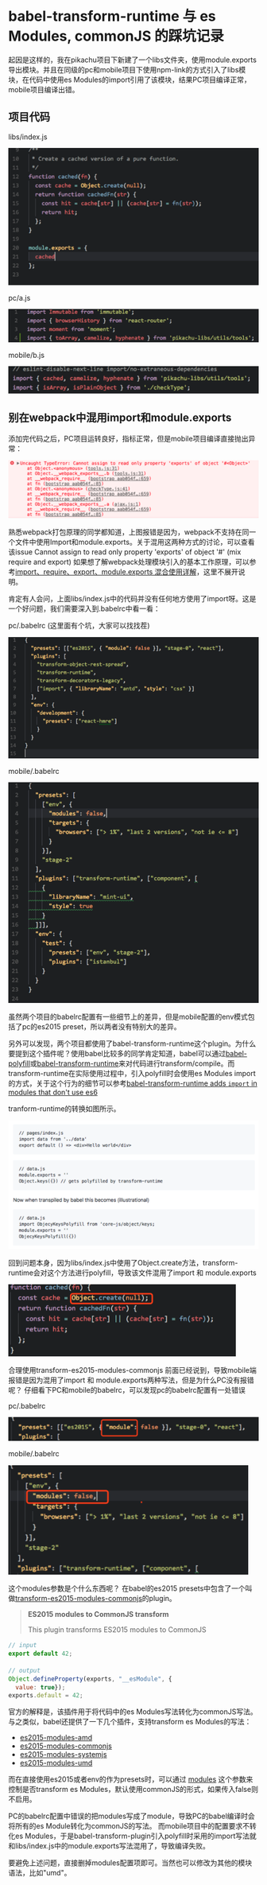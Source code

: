 # babel-transform-runtime 与 es Modules, commonJS 的踩坑记录

起因是这样的，我在pikachu项目下新建了一个libs文件夹，使用module.exports导出模块。并且在同级的pc和mobile项目下使用npm-link的方式引入了libs模块，在代码中使用es Modules的import引用了该模块，结果PC项目编译正常，mobile项目编译出错。

## 项目代码

libs/index.js

![](/assets/images/2018-07-20-17-17-35.png)

pc/a.js

![](/assets/images/2018-07-20-17-17-51.png)

mobile/b.js

![](/assets/images/2018-07-20-17-18-07.png)

## 别在webpack中混用import和module.exports

添加完代码之后，PC项目运转良好，指标正常，但是mobile项目编译直接抛出异常：

![](/assets/images/2018-07-20-17-18-39.png)

熟悉webpack打包原理的同学都知道，上图报错是因为，webpack不支持在同一个文件中使用Import和module.exports。关于混用这两种方式的讨论，可以查看该issue Cannot assign to read only property 'exports' of object '#<Object>' (mix require and export)
如果想了解webpack处理模块引入的基本工作原理，可以参考[import、require、export、module.exports 混合使用详解](https://juejin.im/post/5a2e5f0851882575d42f5609)，这里不展开说明。

肯定有人会问，上面libs/index.js中的代码并没有任何地方使用了import呀。这是一个好问题，我们需要深入到.babelrc中看一看：

pc/.babelrc (这里面有个坑，大家可以找找茬)

![](/assets/images/2018-07-20-17-19-31.png)

mobile/.babelrc

![](/assets/images/2018-07-20-17-20-09.png)


虽然两个项目的babelrc配置有一些细节上的差异，但是mobile配置的env模式包括了pc的es2015 preset，所以两者没有特别大的差异。

另外可以发现，两个项目都使用了babel-transform-runtime这个plugin。为什么要提到这个插件呢？使用babel比较多的同学肯定知道，babel可以通过[babel-polyfill](http://babeljs.io/docs/usage/polyfill)或[babel-transform-runtime](https://babeljs.io/docs/plugins/transform-runtime/)来对代码进行transform/compile。而transform-runtime在实际使用过程中，引入polyfill时会使用es Modules import的方式，关于这个行为的细节可以参考[babel-transform-runtime adds `import` in modules that don't use es6](https://github.com/zeit/next.js/issues/3650)

tranform-runtime的转换如图所示。

![](/assets/images/2018-07-20-17-20-27.png)

回到问题本身，因为libs/index.js中使用了Object.create方法，transform-runtime会对这个方法进行polyfill，导致该文件混用了import 和 module.exports

![](/assets/images/2018-07-20-17-20-51.png)


合理使用transform-es2015-modules-commonjs
前面已经说到，导致mobile端报错是因为混用了import 和 module.exports两种写法，但是为什么PC没有报错呢？
仔细看下PC和mobile的babelrc，可以发现pc的babelrc配置有一处错误

pc/.babelrc

![](/assets/images/2018-07-20-17-21-10.png)

mobile/.babelrc

![](/assets/images/2018-07-20-17-21-21.png)

这个modules参数是个什么东西呢？
在babel的es2015 presets中包含了一个叫做[transform-es2015-modules-commonjs](https://babeljs.io/docs/plugins/transform-es2015-modules-commonjs/)的plugin。

> **ES2015 modules to CommonJS transform**
> 
> This plugin transforms ES2015 modules to CommonJS

```js
// input
export default 42;

// output
Object.defineProperty(exports, "__esModule", {
  value: true});
exports.default = 42;
```

官方的解释是，该插件用于将代码中的es Modules写法转化为commonJS写法。与之类似，babel还提供了一下几个插件，支持transform es Modules的写法：
  - [es2015-modules-amd](https://babeljs.io/docs/plugins/transform-es2015-modules-amd/)
  - [es2015-modules-commonjs](https://babeljs.io/docs/plugins/transform-es2015-modules-commonjs/)
  - [es2015-modules-systemjs](https://babeljs.io/docs/plugins/transform-es2015-modules-systemjs/)
  - [es2015-modules-umd](https://babeljs.io/docs/plugins/transform-es2015-modules-umd/)

而在直接使用es2015或者env的作为presets时，可以通过 [modules](https://babeljs.io/docs/plugins/preset-env/#modules) 这个参数来控制是否transform es Modules，默认使用commonJS的形式，如果传入false则不启用。

PC的babelrc配置中错误的把modules写成了module，导致PC的babel编译时会将所有的es Module转化为commonJS的写法。
而mobile项目中的配置要求不转化es Modules，于是babel-transform-plugin引入polyfill时采用的import写法就和libs/index.js中的module.exports写法混用了，导致编译失败。

要避免上述问题，直接删掉modules配置项即可。当然也可以修改为其他的模块语法，比如"umd"。